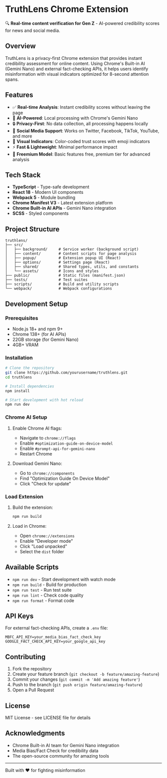 # TruthLens Chrome Extension

🔍 **Real-time content verification for Gen Z** - AI-powered credibility scores for news and social media.

## Overview

TruthLens is a privacy-first Chrome extension that provides instant credibility assessment for online content. Using Chrome's Built-in AI (Gemini Nano) and external fact-checking APIs, it helps users identify misinformation with visual indicators optimized for 8-second attention spans.

## Features

- ✅ **Real-time Analysis**: Instant credibility scores without leaving the page
- 🤖 **AI-Powered**: Local processing with Chrome's Gemini Nano
- 🔒 **Privacy-First**: No data collection, all processing happens locally
- 📱 **Social Media Support**: Works on Twitter, Facebook, TikTok, YouTube, and more
- 🎨 **Visual Indicators**: Color-coded trust scores with emoji indicators
- ⚡ **Fast & Lightweight**: Minimal performance impact
- 💎 **Freemium Model**: Basic features free, premium tier for advanced analysis

## Tech Stack

- **TypeScript** - Type-safe development
- **React 18** - Modern UI components
- **Webpack 5** - Module bundling
- **Chrome Manifest V3** - Latest extension platform
- **Chrome Built-in AI APIs** - Gemini Nano integration
- **SCSS** - Styled components

## Project Structure

```
truthlens/
├── src/
│   ├── background/     # Service worker (background script)
│   ├── content/        # Content scripts for page analysis
│   ├── popup/          # Extension popup UI (React)
│   ├── options/        # Settings page (React)
│   ├── shared/         # Shared types, utils, and constants
│   └── assets/         # Icons and styles
├── public/             # Static files (manifest.json)
├── tests/              # Test suites
├── scripts/            # Build and utility scripts
└── webpack/            # Webpack configurations
```

## Development Setup

### Prerequisites

- Node.js 18+ and npm 9+
- Chrome 138+ (for AI APIs)
- 22GB storage (for Gemini Nano)
- 4GB+ VRAM

### Installation

```bash
# Clone the repository
git clone https://github.com/yourusername/truthlens.git
cd truthlens

# Install dependencies
npm install

# Start development with hot reload
npm run dev
```

### Chrome AI Setup

1. Enable Chrome AI flags:
   - Navigate to `chrome://flags`
   - Enable `#optimization-guide-on-device-model`
   - Enable `#prompt-api-for-gemini-nano`
   - Restart Chrome

2. Download Gemini Nano:
   - Go to `chrome://components`
   - Find "Optimization Guide On Device Model"
   - Click "Check for update"

### Load Extension

1. Build the extension:
   ```bash
   npm run build
   ```

2. Load in Chrome:
   - Open `chrome://extensions`
   - Enable "Developer mode"
   - Click "Load unpacked"
   - Select the `dist` folder

## Available Scripts

- `npm run dev` - Start development with watch mode
- `npm run build` - Build for production
- `npm run test` - Run test suite
- `npm run lint` - Check code quality
- `npm run format` - Format code

## API Keys

For external fact-checking APIs, create a `.env` file:

```env
MBFC_API_KEY=your_media_bias_fact_check_key
GOOGLE_FACT_CHECK_API_KEY=your_google_api_key
```

## Contributing

1. Fork the repository
2. Create your feature branch (`git checkout -b feature/amazing-feature`)
3. Commit your changes (`git commit -m 'Add amazing feature'`)
4. Push to the branch (`git push origin feature/amazing-feature`)
5. Open a Pull Request

## License

MIT License - see LICENSE file for details

## Acknowledgments

- Chrome Built-in AI team for Gemini Nano integration
- Media Bias/Fact Check for credibility data
- The open-source community for amazing tools

---

Built with ❤️ for fighting misinformation
